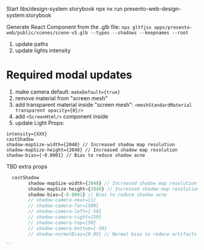 Start libs/design-system storybook
npx nx run presento-web-design-system:storybook

Generate React Component from the .glb file:
`npx gltfjsx apps/presento-web/public/scenes/scene-v5.glb --types --shadows --keepnames --root`


1. update paths
2. update lights intensity

# Required modal updates
1. make camera default: ```makeDefault={true}```
2. remove material from "screen mesh"
3. add transparent material inside "screen mesh": ```<meshStandardMaterial transparent opacity={0}/>```
4. add ```<ScreenHtml/>``` component inside
5. update Light Props:
```
intensity={XXX}
castShadow
shadow-mapSize-width={2048} // Increased shadow map resolution
shadow-mapSize-height={2048} // Increased shadow map resolution
shadow-bias={-0.0001} // Bias to reduce shadow acne
```



TBD extra props
```typescript
  castShadow
        shadow-mapSize-width={2048} // Increased shadow map resolution
        shadow-mapSize-height={2048} // Increased shadow map resolution
        shadow-bias={-0.0001} // Bias to reduce shadow acne
        // shadow-camera-near={1}
        // shadow-camera-far={500}
        // shadow-camera-left={-50}
        // shadow-camera-right={50}
        // shadow-camera-top={50}
        // shadow-camera-bottom={-50}
        // shadow-normalBias={0.05} // Normal bias to reduce artifacts on sloped surfaces
  
``
